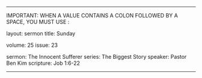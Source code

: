 ---

IMPORTANT: WHEN A VALUE CONTAINS A COLON FOLLOWED BY A SPACE, YOU MUST USE &#58;

layout: sermon
title: Sunday

volume: 25
issue: 23

sermon: The Innocent Sufferer
series: The Biggest Story
speaker: Pastor Ben Kim
scripture: Job 1:6-22

---